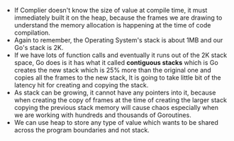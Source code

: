 -   If Complier doesn't know the size of value at compile time, it must immediately built it on the heap, because the frames we are drawing to understand the memory allocation is happening at the time of code compilation.
-   Again to remember, the Operating System's stack is about 1MB and our Go's stack is 2K.
-   If we have lots of function calls and eventually it runs out of the 2K stack space, Go does is it has what it called **contiguous stacks** which is Go creates the new stack which is 25% more than the original one and copies all the frames to the new stack, It is going to take little bit of the latency hit for creating and copying the stack.
-   As stack can be growing, it cannot have any pointers into it, because when creating the copy of frames at the time of creating the larger stack copying the previous stack memory will cause chaos especially when we are working with hundreds and thousands of Goroutines.
-   We can use heap to store any type of value which wants to be shared across the program boundaries and not stack.
